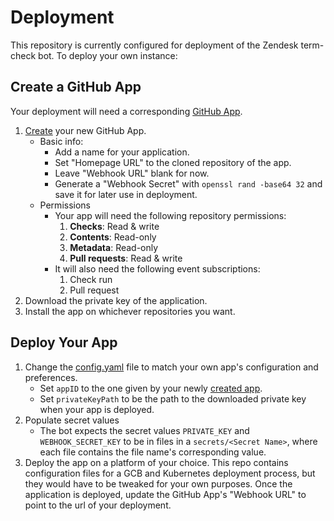 # Deployment

This repository is currently configured for deployment of the Zendesk term-check
bot. To deploy your own instance:

## Create a GitHub App

Your deployment will need a corresponding [GitHub App](https://developer.github.com/apps/).

1. [Create](https://github.com/settings/apps/new) your new GitHub App.
   - Basic info:
     - Add a name for your application.
     - Set "Homepage URL" to the cloned repository of the app.
     - Leave "Webhook URL" blank for now.
     - Generate a "Webhook Secret" with `openssl rand -base64 32` and save it for later use in deployment.
   - Permissions
     - Your app will need the following repository permissions:
       1. **Checks**: Read & write
       1. **Contents**: Read-only
       1. **Metadata**: Read-only
       1. **Pull requests**: Read & write
     - It will also need the following event subscriptions:
       1. Check run
       1. Pull request
1. Download the private key of the application.
1. Install the app on whichever repositories you want.

## Deploy Your App

1. Change the [config.yaml](../config.yaml) file to match your own app's configuration and preferences.
   - Set `appID` to the one given by your newly [created app](https://github.com/settings/apps).
   - Set `privateKeyPath` to be the path to the downloaded private key when your app is deployed.
1. Populate secret values
   - The bot expects the secret values `PRIVATE_KEY` and `WEBHOOK_SECRET_KEY` to be in files in a `secrets/<Secret Name>`, where each file contains the file name's corresponding value.
1. Deploy the app on a platform of your choice. This repo contains configuration files for a GCB and Kubernetes deployment process, but they would have to be tweaked for your own purposes. Once the application is deployed, update the GitHub App's "Webhook URL" to point to the url of your deployment.
